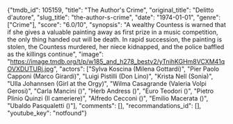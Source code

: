 {"tmdb_id": 105159, "title": "The Author's Crime", "original_title": "Delitto d'autore", "slug_title": "the-author-s-crime", "date": "1974-01-01", "genre": ["Crime"], "score": "6.0/10", "synopsis": "A wealthy Countess is warned that if she gives a valuable painting away as first prize in a music competition, the only thing handed out will be death. In rapid succession, the painting is stolen, the Countess murdered, her niece kidnapped, and the police baffled as the killings continue", "image": "https://image.tmdb.org/t/p/w185_and_h278_bestv2/yTnihKGHm8VCXM41qOVXDUTURj.jpg", "actors": ["Sylva Koscina (Milena Gottardi)", "Pier Paolo Capponi (Marco Girardi)", "Luigi Pistilli (Don Lino)", "Krista Nell (Sonia)", "Ulla Johannsen (Girl at the Orgy)", "Wilma Casagrande (Valeria Volpi Gerosi)", "Carla Mancini ()", "Herb Andress ()", "Euro Teodori ()", "Pietro Plinio Quinzi (Il cameriere)", "Alfredo Cecconi ()", "Emilio Macerata ()", "Ubaldo Pasqualetti ()"], "comments": [], "recommandations_id": [], "youtube_key": "notfound"}